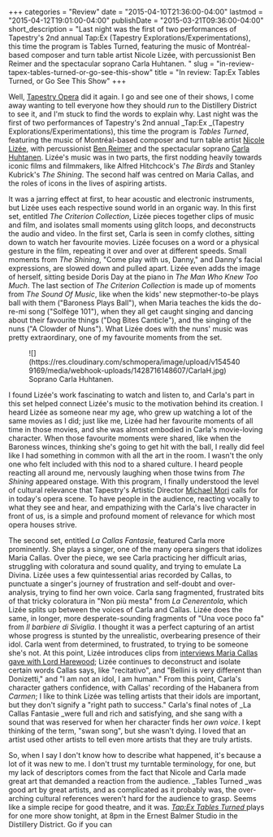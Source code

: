 +++
categories = "Review"
date = "2015-04-10T21:36:00-04:00"
lastmod = "2015-04-12T19:01:00-04:00"
publishDate = "2015-03-21T09:36:00-04:00"
short_description = "Last night was the first of two performances of Tapestry&#039;s 2nd annual Tap:Ex (Tapestry Explorations/Experimentations), this time the program is Tables Turned,  featuring the music of Montréal-based composer and turn table artist Nicole Lizée, with percussionist Ben Reimer and the spectacular soprano Carla Huhtanen. "
slug = "in-review-tapex-tables-turned-or-go-see-this-show"
title = "In review: Tap:Ex Tables Turned, or Go See This Show"
+++

Well, [Tapestry Opera](https://tapestryopera.com/) did it again. I go and see one of their shows, I come away wanting to tell everyone how they should _run_ to the Distillery District to see it, and I'm stuck to find the words to explain why. Last night was the first of two performances of Tapestry's 2nd annual _Tap:Ex _(Tapestry Explorations/Experimentations), this time the program is _Tables Turned_, featuring the music of Montréal-based composer and turn table artist [Nicole Lizée](http://www.nicolelizee.com/), with percussionist [Ben Reimer](https://twitter.com/bnreimer) and the spectacular soprano [Carla Huhtanen](http://www.carlahuhtanen.com/). Lizée's music was in two parts, the first nodding heavily towards iconic films and filmmakers, like Alfred Hitchcock's _The Birds_ and Stanley Kubrick's _The Shining_. The second half was centred on Maria Callas, and the roles of icons in the lives of aspiring artists. 

It was a jarring effect at first, to hear acoustic and electronic instruments, but Lizée uses each respective sound world in an organic way. In this first set, entitled _The Criterion Collection_, Lizée pieces together clips of music and film, and isolates small moments using glitch loops, and deconstructs the audio and video. In the first set, Carla is seen in comfy clothes, sitting down to watch her favourite movies. Lizée focuses on a word or a physical gesture in the film, repeating it over and over at different speeds. Small moments from _The Shining_, "Come play with us, Danny," and Danny's facial expressions, are slowed down and pulled apart. Lizée even adds the image of herself, sitting beside Doris Day at the piano in _The Man Who Knew Too Much_. The last section of _The Criterion Collection_ is made up of moments from _The Sound Of Music_, like when the kids' new stepmother-to-be plays ball with them ("Baroness Plays Ball"), when Maria teaches the kids the do-re-mi song ("Solfège 101"), when they all get caught singing and dancing about their favourite things ("Dog Bites Canticle"), and the singing of the nuns ("A Clowder of Nuns"). What Lizée does with the nuns' music was pretty extraordinary, one of my favourite moments from the set. 

<figure data-type="image">
![](https://res.cloudinary.com/schmopera/image/upload/v1545409169/media/webhook-uploads/1428716148607/CarlaH.jpg)
<figcaption>Soprano Carla Huhtanen.</figcaption>
</figure>

I found Lizée's work fascinating to watch and listen to, and Carla's part in this set helped connect Lizée's music to the motivation behind its creation. I heard Lizée as someone near my age, who grew up watching a lot of the same movies as I did; just like me, Lizée had her favourite moments of all time in those movies, and she was almost embodied in Carla's movie-loving character. When those favourite moments were shared, like when the Baroness winces, thinking she's going to get hit with the ball, I really did feel like I had something in common with all the art in the room. I wasn't the only one who felt included with this nod to a shared culture. I heard people reacting all around me, nervously laughing when those twins from _The Shining_ appeared onstage. With this program, I finally understood the level of cultural relevance that Tapestry's Artistic Director [Michael Mori](https://tapestryopera.com/about/who-we-are/) calls for in today's opera scene. To have people in the audience, reacting vocally to what they see and hear, and empathizing with the Carla's live character in front of us, is a simple and profound moment of relevance for which most opera houses strive.  

The second set, entitled _La Callas Fantasie_, featured Carla more prominently. She plays a singer, one of the many opera singers that idolizes Maria Callas. Over the piece, we see Carla practicing her difficult arias, struggling with coloratura and sound quality, and trying to emulate La Divina. Lizée uses a few quintessential arias recorded by Callas, to punctuate a singer's journey of frustration and self-doubt and over-analysis, trying to find her own voice. Carla sang fragmented, frustrated bits of that tricky coloratura in "Non più mesta" from _La Cenerentola_, which Lizée splits up between the voices of Carla and Callas. Lizée does the same, in longer, more desperate-sounding fragments of "Una voce poco fa" from _Il barbiere di Siviglia_. I thought it was a perfect capturing of an artist whose progress is stunted by the unrealistic, overbearing presence of their idol. Carla went from determined, to frustrated, to trying to be someone she's not. At this point, Lizée introduces clips from [interviews Maria Callas gave with Lord Harewood](http://www.youtube.com/watch?v=yM78P3wtqII); Lizée continues to deconstruct and isolate certain words Callas says, like "recitativo", and "Bellini is very different than Donizetti," and "I am not an idol, I am human." From this point, Carla's character gathers confidence, with Callas' recording of the Habanera from _Carmen_; I like to think Lizée was telling artists that their idols are important, but they don't signify a "right path to success." Carla's final notes of _La Callas Fantasie _were full and rich and satisfying, and she sang with a sound that was reserved for when her character finds her _own voice_. I kept thinking of the term, "swan song", but she wasn't dying. I loved that an artist used other artists to tell even more artists that they are truly artists. 

So, when I say I don't know how to describe what happened, it's because a lot of it was new to me. I don't trust my turntable terminology, for one, but my lack of descriptors comes from the fact that Nicole and Carla made great art that demanded a reaction from the audience. _Tables Turned _was good art by great artists, and as complicated as it probably was, the over-arching cultural references weren't hard for the audience to grasp. Seems like a simple recipe for good theatre, and it was. [_Tap:Ex Tables Turned_ ](https://tapestryopera.com/tapex-tables-turned/) plays for one more show tonight, at 8pm in the Ernest Balmer Studio in the Distillery District. Go if you can
